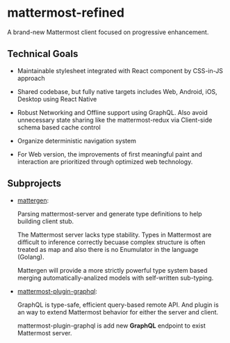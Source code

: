 # mattermost-refined

A brand-new Mattermost client focused on progressive enhancement.

## Technical Goals

- Maintainable stylesheet integrated with React component by CSS-in-JS approach

- Shared codebase, but fully native targets includes Web, Android, iOS, Desktop using React Native

- Robust Networking and Offline support using GraphQL. Also avoid unnecessary state sharing like the mattermost-redux via Client-side schema based cache control

- Organize deterministic navigation system

- For Web version, the improvements of first meaningful paint and interaction are prioritized through optimized web technology.

## Subprojects

- [mattergen](https://github.com/cometkim/mattergen):

  Parsing mattermost-server and generate type definitions to help building client stub.  
  
  The Mattermost server lacks type stability. Types in Mattermost are difficult to inference correctly becuase complex structure is often treated as map and also there is no Enumulator in the language (Golang).  
  
  Mattergen will provide a more strictly powerful type system based merging automatically-analized models with self-written sub-typing. 

- [mattermost-plugin-graphql](https://github.com/cometkim/mattermost-plugin-graphql):

  GraphQL is type-safe, efficient query-based remote API. And plugin is an way to extend Mattermost behavior for either the server and client.
  
  mattermost-plugin-graphql is add new **GraphQL** endpoint to exist Mattermost server.
